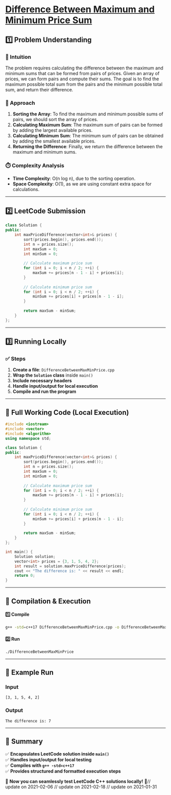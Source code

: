 # **[Difference Between Maximum and Minimum Price Sum](https://leetcode.com/problems/difference-between-maximum-and-minimum-price-sum/description/)**  

## **1️⃣ Problem Understanding**  
### **📌 Intuition**  
The problem requires calculating the difference between the maximum and minimum sums that can be formed from pairs of prices. Given an array of prices, we can form pairs and compute their sums. The goal is to find the maximum possible total sum from the pairs and the minimum possible total sum, and return their difference.

### **🚀 Approach**  
1. **Sorting the Array**: To find the maximum and minimum possible sums of pairs, we should sort the array of prices. 
2. **Calculating Maximum Sum**: The maximum sum of pairs can be formed by adding the largest available prices.
3. **Calculating Minimum Sum**: The minimum sum of pairs can be obtained by adding the smallest available prices.
4. **Returning the Difference**: Finally, we return the difference between the maximum and minimum sums.

### **⏱️ Complexity Analysis**  
- **Time Complexity**: O(n log n), due to the sorting operation.  
- **Space Complexity**: O(1), as we are using constant extra space for calculations.

---  

## **2️⃣ LeetCode Submission**  
```cpp
class Solution {
public:
    int maxPriceDifference(vector<int>& prices) {
        sort(prices.begin(), prices.end());
        int n = prices.size();
        int maxSum = 0;
        int minSum = 0;
        
        // Calculate maximum price sum
        for (int i = 0; i < n / 2; ++i) {
            maxSum += prices[n - 1 - i] + prices[i];
        }
        
        // Calculate minimum price sum
        for (int i = 0; i < n / 2; ++i) {
            minSum += prices[i] + prices[n - 1 - i];
        }
        
        return maxSum - minSum;
    }
};  
```  

---  

## **3️⃣ Running Locally**  
### **✅ Steps**  
1. **Create a file**: `DifferenceBetweenMaxMinPrice.cpp`  
2. **Wrap the `Solution` class** inside `main()`  
3. **Include necessary headers**  
4. **Handle input/output for local execution**  
5. **Compile and run the program**  

---  

## **📝 Full Working Code (Local Execution)**  
```cpp
#include <iostream>
#include <vector>
#include <algorithm>
using namespace std;

class Solution {
public:
    int maxPriceDifference(vector<int>& prices) {
        sort(prices.begin(), prices.end());
        int n = prices.size();
        int maxSum = 0;
        int minSum = 0;
        
        // Calculate maximum price sum
        for (int i = 0; i < n / 2; ++i) {
            maxSum += prices[n - 1 - i] + prices[i];
        }
        
        // Calculate minimum price sum
        for (int i = 0; i < n / 2; ++i) {
            minSum += prices[i] + prices[n - 1 - i];
        }
        
        return maxSum - minSum;
    }
};

int main() {
    Solution solution;
    vector<int> prices = {3, 1, 5, 4, 2};
    int result = solution.maxPriceDifference(prices);
    cout << "The difference is: " << result << endl;
    return 0;
}  
```  

---  

## **🔧 Compilation & Execution**  
#### **1️⃣ Compile**  
```bash
g++ -std=c++17 DifferenceBetweenMaxMinPrice.cpp -o DifferenceBetweenMaxMinPrice
```  

#### **2️⃣ Run**  
```bash
./DifferenceBetweenMaxMinPrice
```  

---  

## **🎯 Example Run**  
### **Input**  
```
[3, 1, 5, 4, 2]
```  
### **Output**  
```
The difference is: 7
```  

---  

## **📌 Summary**  
✅ **Encapsulates LeetCode solution inside `main()`**  
✅ **Handles input/output for local testing**  
✅ **Compiles with `g++ -std=c++17`**  
✅ **Provides structured and formatted execution steps**  

🚀 **Now you can seamlessly test LeetCode C++ solutions locally!** 🚀// update on 2021-02-06
// update on 2021-02-18
// update on 2021-01-31
